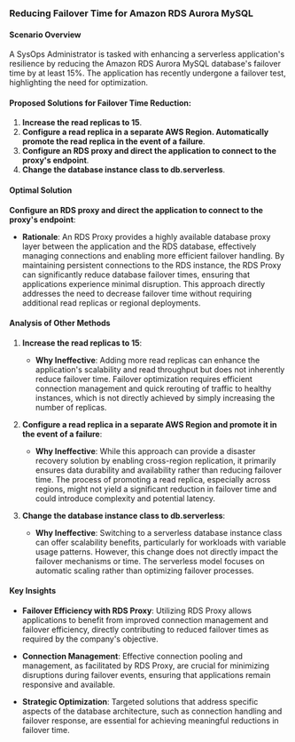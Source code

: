 ### Reducing Failover Time for Amazon RDS Aurora MySQL

#### Scenario Overview

A SysOps Administrator is tasked with enhancing a serverless application's resilience by reducing the Amazon RDS Aurora MySQL database's failover time by at least 15%. The application has recently undergone a failover test, highlighting the need for optimization.

#### Proposed Solutions for Failover Time Reduction:

1. **Increase the read replicas to 15**.
2. **Configure a read replica in a separate AWS Region. Automatically promote the read replica in the event of a failure**.
3. **Configure an RDS proxy and direct the application to connect to the proxy's endpoint**.
4. **Change the database instance class to db.serverless**.

#### Optimal Solution

**Configure an RDS proxy and direct the application to connect to the proxy's endpoint**:

- **Rationale**: An RDS Proxy provides a highly available database proxy layer between the application and the RDS database, effectively managing connections and enabling more efficient failover handling. By maintaining persistent connections to the RDS instance, the RDS Proxy can significantly reduce database failover times, ensuring that applications experience minimal disruption. This approach directly addresses the need to decrease failover time without requiring additional read replicas or regional deployments.

#### Analysis of Other Methods

1. **Increase the read replicas to 15**:
    
    - **Why Ineffective**: Adding more read replicas can enhance the application's scalability and read throughput but does not inherently reduce failover time. Failover optimization requires efficient connection management and quick rerouting of traffic to healthy instances, which is not directly achieved by simply increasing the number of replicas.
2. **Configure a read replica in a separate AWS Region and promote it in the event of a failure**:
    
    - **Why Ineffective**: While this approach can provide a disaster recovery solution by enabling cross-region replication, it primarily ensures data durability and availability rather than reducing failover time. The process of promoting a read replica, especially across regions, might not yield a significant reduction in failover time and could introduce complexity and potential latency.
3. **Change the database instance class to db.serverless**:
    
    - **Why Ineffective**: Switching to a serverless database instance class can offer scalability benefits, particularly for workloads with variable usage patterns. However, this change does not directly impact the failover mechanisms or time. The serverless model focuses on automatic scaling rather than optimizing failover processes.

#### Key Insights

- **Failover Efficiency with RDS Proxy**: Utilizing RDS Proxy allows applications to benefit from improved connection management and failover efficiency, directly contributing to reduced failover times as required by the company's objective.
    
- **Connection Management**: Effective connection pooling and management, as facilitated by RDS Proxy, are crucial for minimizing disruptions during failover events, ensuring that applications remain responsive and available.
    
- **Strategic Optimization**: Targeted solutions that address specific aspects of the database architecture, such as connection handling and failover response, are essential for achieving meaningful reductions in failover time.